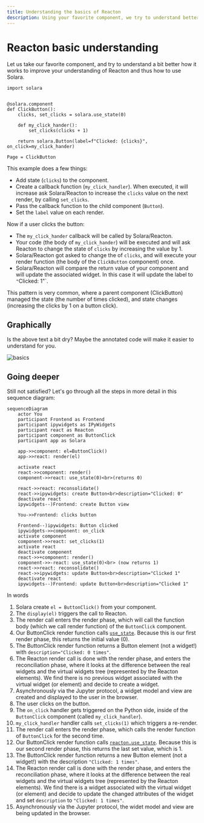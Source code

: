 ```yaml
---
title: Understanding the basics of Reacton
description: Using your favorite component, we try to understand better how it works to improve your understanding of Reacton and, thus, how to use Solara.
---
```

# Reacton basic understanding


Let us take our favorite component, and try to understand a bit better how it works to improve your understanding of Reacton and thus how to use Solara.


```solara
import solara


@solara.component
def ClickButton():
    clicks, set_clicks = solara.use_state(0)

    def my_click_hander():
        set_clicks(clicks + 1)

    return solara.Button(label=f"Clicked: {clicks}", on_click=my_click_hander)

Page = ClickButton
```

This example does a few things:

 * Add state (`clicks`) to the component.
 * Create a callback function (`my_click_handler`). When executed, it will increase ask Solara/Reacton to increase the `clicks` value on the next render, by calling `set_clicks`.
 * Pass the callback function to the child component (`Button`).
 * Set the `label` value on each render.

Now if a user clicks the button:

 * The `my_click_hander` callback will be called by Solara/Reacton.
 * Your code (the body of `my_click_hander`) will be executed and will ask Reacton to change the state of `clicks` by increasing the value by 1.
 * Solara/Reacton got asked to change the of `clicks`, and will execute your render function (the body of the `ClickButton` component) once.
 * Solara/Reacton will compare the return value of your component and will update the associated widget. In this case it will update the label to `"`Clicked: 1"`.

This pattern is very common, where a parent component (ClickButton) managed the state (the number of times clicked), and state changes (increasing the clicks by 1 on a button click).

## Graphically

Is the above text a bit dry? Maybe the annotated code will make it easier to understand for you.

![basics](https://dxhl76zpt6fap.cloudfront.net/public/docs/reacton-basics.webp)


## Going deeper


Still not satisfied? Let's go through all the steps in more detail in this sequence diagram:

```mermaid
sequenceDiagram
    actor You
    participant Frontend as Frontend
    participant ipywidgets as IPyWidgets
    participant react as Reacton
    participant component as ButtonClick
    participant app as Solara

    app->>component: el=ButtonClick()
    app->>react: render(el)

    activate react
    react->>component: render()
    component->>react: use_state(0)<br>(returns 0)

    react->>react: reconsolidate()
    react->>ipywidgets: create Button<br>description="Clicked: 0"
    deactivate react
    ipywidgets--)Frontend: create Button view

    You->>Frontend: clicks button

    Frontend--)ipywidgets: Button clicked
    ipywidgets->>component: on_click
    activate component
    component->>react: set_clicks(1)
    activate react
    deactivate component
    react->>+component: render()
    component->>-react: use_state(0)<br> (now returns 1)
    react->>react: reconsolidate()
    react->>ipywidgets: update Button<br>description="Clicked 1"
    deactivate react
    ipywidgets--)Frontend: update Button<br>description="Clicked 1"
```

In words

   1. Solara create `el = ButtonClick()` from your component.
   1. The `display(el)` triggers the call to Reacton.
   1. The render call enters the render phase, which will call the function body (which we call render function) of the `ButtonClick` component.
   1. Our ButtonClick render function calls [`use_state`](/documentation/api/hooks/use_state). Because this is our first render phase, this returns the initial value (0).
   1. The ButtonClick render function returns a Button element (not a widget!) with `description="Clicked: 0 times"`.
   1. The Reacton render call is done with the render phase, and enters the reconciliation phase, where it looks at the difference between the real widgets and the virtual widgets tree (represented by the Reacton elements). We find there is no previous widget associated with the virtual widget (or element) and decide to create a widget.
   1. Asynchronously via the Jupyter protocol, a widget model and view are created and displayed to the user in the browser.
   1. The user clicks on the button.
   1. The `on_click` handler gets triggered on the Python side, inside of the `ButtonClick` component (called `my_click_handler`).
   1. `my_click_handler` handler calls `set_clicks(1)` which triggers a re-render.
   1. The render call enters the render phase, which calls the render function of `ButtonClick` for the second time.
   1. Our ButtonClick render function calls [`reacton.use_state`](#use_state). Because this is our second render phase, this returns the last set value, which is 1.
   1. The ButtonClick render function returns a new Button element (not a widget!) with the description `"Clicked: 1 times"`.
   1. The Reacton render call is done with the render phase, and enters the reconciliation phase, where it looks at the difference between the real widgets and the virtual widgets tree (represented by the Reacton elements). We find there is a widget associated with the virtual widget (or element) and decide to update the changed attributes of the widget and set `description` to `"Clicked: 1 times"`.
   1. Asynchronously via the Jupyter protocol, the widet model and view are being updated in the browser.
